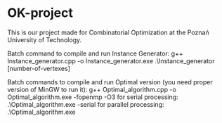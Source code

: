 # OK-project
This is our project made for Combinatorial Optimization at the Poznań University of Technology.


Batch command to compile and run Instance Generator:
    g++ Instance_generator.cpp -o Instance_generator.exe
    .\Instance_generator [number-of-vertexes]

Batch commands to compile and run Optimal version (you need proper version of MinGW to run it):
    g++ Optimal_algorithm.cpp -o Optimal_algorithm.exe -fopenmp -O3
    for serial processing:
        .\Optimal_algorithm.exe -serial
    for parallel processing:
        .\Optimal_algorithm.exe